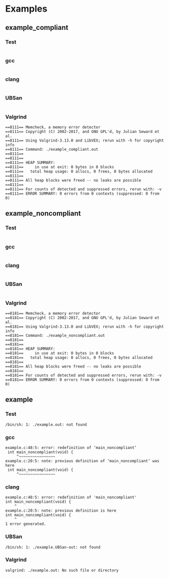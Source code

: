 # Examples
## example_compliant
### Test
```
```
### gcc
```
```
### clang
```
```
### UBSan
```
```
### Valgrind
```
==8111== Memcheck, a memory error detector
==8111== Copyright (C) 2002-2017, and GNU GPL'd, by Julian Seward et al.
==8111== Using Valgrind-3.13.0 and LibVEX; rerun with -h for copyright info
==8111== Command: ./example_compliant.out
==8111== 
==8111== 
==8111== HEAP SUMMARY:
==8111==     in use at exit: 0 bytes in 0 blocks
==8111==   total heap usage: 0 allocs, 0 frees, 0 bytes allocated
==8111== 
==8111== All heap blocks were freed -- no leaks are possible
==8111== 
==8111== For counts of detected and suppressed errors, rerun with: -v
==8111== ERROR SUMMARY: 0 errors from 0 contexts (suppressed: 0 from 0)
```
## example_noncompliant
### Test
```
```
### gcc
```
```
### clang
```
```
### UBSan
```
```
### Valgrind
```
==8181== Memcheck, a memory error detector
==8181== Copyright (C) 2002-2017, and GNU GPL'd, by Julian Seward et al.
==8181== Using Valgrind-3.13.0 and LibVEX; rerun with -h for copyright info
==8181== Command: ./example_noncompliant.out
==8181== 
==8181== 
==8181== HEAP SUMMARY:
==8181==     in use at exit: 0 bytes in 0 blocks
==8181==   total heap usage: 0 allocs, 0 frees, 0 bytes allocated
==8181== 
==8181== All heap blocks were freed -- no leaks are possible
==8181== 
==8181== For counts of detected and suppressed errors, rerun with: -v
==8181== ERROR SUMMARY: 0 errors from 0 contexts (suppressed: 0 from 0)
```
## example
### Test
```
/bin/sh: 1: ./example.out: not found
```
### gcc
```
example.c:48:5: error: redefinition of ‘main_noncompliant’
 int main_noncompliant(void) {
     ^~~~~~~~~~~~~~~~~
example.c:20:5: note: previous definition of ‘main_noncompliant’ was here
 int main_noncompliant(void) {
     ^~~~~~~~~~~~~~~~~
```
### clang
```
example.c:48:5: error: redefinition of 'main_noncompliant'
int main_noncompliant(void) {
    ^
example.c:20:5: note: previous definition is here
int main_noncompliant(void) {
    ^
1 error generated.
```
### UBSan
```
/bin/sh: 1: ./example.UBSan-out: not found
```
### Valgrind
```
valgrind: ./example.out: No such file or directory
```
